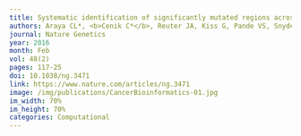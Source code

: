```yaml
---
title: Systematic identification of significantly mutated regions across cancer types highlights a rich landscape of functional molecular alterations
authors: Araya CL*, <b>Cenik C*</b>, Reuter JA, Kiss G, Pande VS, Snyder MP, Greenleaf WG
journal: Nature Genetics
year: 2016
month: Feb
vol: 48(2)
pages: 117-25
doi: 10.1038/ng.3471
link: https://www.nature.com/articles/ng.3471
image: /img/publications/CancerBioinformatics-01.jpg
im_width: 70%
im_height: 70%
categories: Computational
---
```

